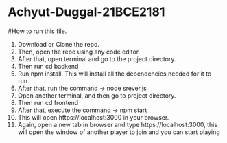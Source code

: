 # Achyut-Duggal-21BCE2181

#How to run this file.

1) Download or Clone the repo.
2) Then, open the repo using any code editor.
3) After that, open terminal and go to the project directory.
4) Then run cd backend
5) Run npm install. This will install all the dependencies needed for it to run.
6) After that, run the command -> node srever.js
7) Open another terminal, and then go to project directory.
8) Then run cd frontend
9) After that, execute the command -> npm start
10) This will open https://localhost:3000 in your browser.
11) Again, open a new tab in browser and type https://localhost:3000, this will open the window of another player to join and you can start playing
